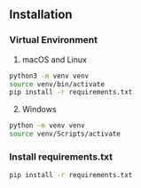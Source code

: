 ## Installation
### Virtual Environment
1. macOS and Linux
```bash
python3 -m venv venv
source venv/bin/activate
pip install -r requirements.txt
```
2. Windows
```bash
python -m venv venv
source venv/Scripts/activate
```

### Install requirements.txt
```bash
pip install -r requirements.txt
```